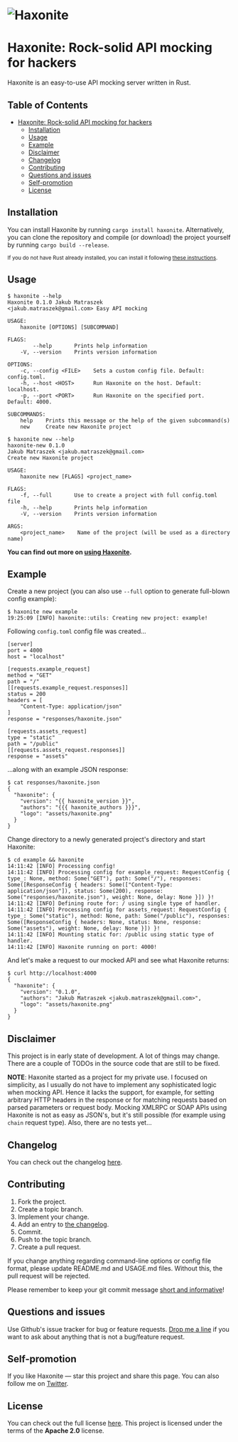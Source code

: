 # ![Haxonite](src/img/haxonite.png)

# Haxonite: Rock-solid API mocking for hackers

Haxonite is an easy-to-use API mocking server written in Rust.

## Table of Contents

   * [Haxonite: Rock-solid API mocking for hackers](README.md#haxonite-rock-solid-api-mocking-for-hackers)
      * [Installation](#installation)
      * [Usage](#usage)
      * [Example](#example)
      * [Disclaimer](#disclaimer)
      * [Changelog](#changelog)
      * [Contributing](#contributing)
      * [Questions and issues](#questions-and-issues)
      * [Self-promotion](#self-promotion)
      * [License](#license)

## Installation

You can install Haxonite by running `cargo install haxonite`. Alternatively,
you can clone the repository and compile (or download) the project
yourself by running `cargo build --release`.

<sup>If you do not have Rust already installed, you can install it
following [these
instructions](https://www.rust-lang.org/en-US/install.html).</sup>

## Usage

```
$ haxonite --help
Haxonite 0.1.0 Jakub Matraszek
<jakub.matraszek@gmail.com> Easy API mocking

USAGE:
    haxonite [OPTIONS] [SUBCOMMAND]

FLAGS:
        --help       Prints help information
    -V, --version    Prints version information

OPTIONS:
    -c, --config <FILE>    Sets a custom config file. Default: config.toml.
    -h, --host <HOST>      Run Haxonite on the host. Default: localhost.
    -p, --port <PORT>      Run Haxonite on the specified port. Default: 4000.

SUBCOMMANDS:
    help    Prints this message or the help of the given subcommand(s)
    new     Create new Haxonite project
```

```
$ haxonite new --help
haxonite-new 0.1.0
Jakub Matraszek <jakub.matraszek@gmail.com>
Create new Haxonite project

USAGE:
    haxonite new [FLAGS] <project_name>

FLAGS:
    -f, --full       Use to create a project with full config.toml file
    -h, --help       Prints help information
    -V, --version    Prints version information

ARGS:
    <project_name>    Name of the project (will be used as a directory name)
```

**You can find out more on [using Haxonite](USAGE.md).**

## Example

Create a new project (you can also use `--full` option to generate full-blown
config example):

```
$ haxonite new example
19:25:09 [INFO] haxonite::utils: Creating new project: example!
```

Following `config.toml` config file was created...

```
[server]
port = 4000
host = "localhost"

[requests.example_request]
method = "GET"
path = "/"
[[requests.example_request.responses]]
status = 200
headers = [
	"Content-Type: application/json"
]
response = "responses/haxonite.json"

[requests.assets_request]
type = "static"
path = "/public"
[[requests.assets_request.responses]]
response = "assets"
```

...along with an example JSON response:

```
$ cat responses/haxonite.json
{
  "haxonite": {
    "version": "{{ haxonite_version }}",
    "authors": "{{{ haxonite_authors }}}",
    "logo": "assets/haxonite.png"
  }
}
```

Change directory to a newly generated project's directory and start
Haxonite:

```
$ cd example && haxonite
14:11:42 [INFO] Processing config!
14:11:42 [INFO] Processing config for example_request: RequestConfig { type_: None, method: Some("GET"), path: Some("/"), responses: Some([ResponseConfig { headers: Some(["Content-Type: application/json"]), status: Some(200), response: Some("responses/haxonite.json"), weight: None, delay: None }]) }!
14:11:42 [INFO] Defining route for: / using single type of handler.
14:11:42 [INFO] Processing config for assets_request: RequestConfig { type_: Some("static"), method: None, path: Some("/public"), responses: Some([ResponseConfig { headers: None, status: None, response: Some("assets"), weight: None, delay: None }]) }!
14:11:42 [INFO] Mounting static for: /public using static type of handler.
14:11:42 [INFO] Haxonite running on port: 4000!
```

And let's make a request to our mocked API and see what Haxonite returns:

```
$ curl http://localhost:4000
{
  "haxonite": {
    "version": "0.1.0",
    "authors": "Jakub Matraszek <jakub.matraszek@gmail.com>",
    "logo": "assets/haxonite.png"
  }
}
```

## Disclaimer

This project is in early state of development. A lot of things may change.
There are a couple of TODOs in the source code that are still to be fixed.

**NOTE**: Haxonite started as a project for my private use. I focused on
simplicity, as I usually do not have to implement any sophisticated logic
when mocking API. Hence it lacks the support, for example, for setting
arbitrary HTTP headers in the response or for matching requests based on
parsed parameters or request body. Mocking XMLRPC or SOAP APIs using
Haxonite is not as easy as JSON's, but it's still possible (for example
using `chain` request type). Also, there are no tests yet...

## Changelog

You can check out the changelog
[here](CHANGELOG.md).

## Contributing

1. Fork the project.
2. Create a topic branch.
3. Implement your change.
4. Add an entry to [the changelog](CHANGELOG.md).
5. Commit.
6. Push to the topic branch.
7. Create a pull request.

If you change anything regarding command-line options or config file
format, please update README.md and USAGE.md files. Without this, the
pull request will be rejected.

Please remember to keep your git commit message [short and
informative](http://stopwritingramblingcommitmessages.com/)!

## Questions and issues

Use Github's issue tracker for bug or feature requests. [Drop me
a line](mailto:jakub.matraszek@gmail.com) if you want to ask about
anything that is not a bug/feature request.

## Self-promotion

If you like Haxonite — star this project and share this page. You can also
follow me on [Twitter](https://twitter.com/kubaxvx).

## License

You can check out the full license
[here](https://github.com/jmatraszek/haxonite/blob/master/LICENSE). This
project is licensed under the terms of the **Apache 2.0** license.
